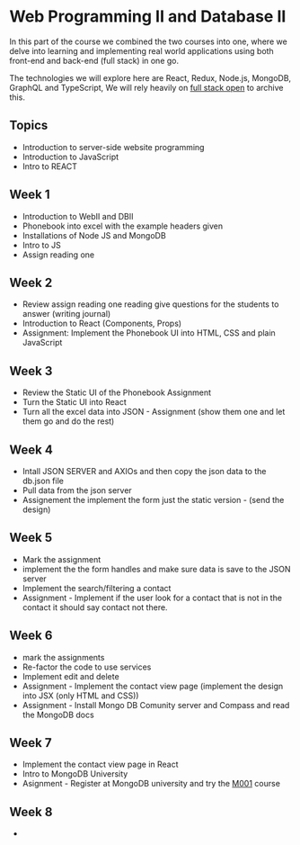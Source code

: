 # Web Programming II and Database II

In this part of the course we combined the two courses into one, where we delve into learning and implementing real world applications using both front-end and back-end (full stack) in one go.

The technologies we will explore here are React, Redux, Node.js, MongoDB, GraphQL and TypeScript, We will rely heavily on [full stack open](https://fullstackopen.com/en/) to archive this.

## Topics

- Introduction to server-side website programming
- Introduction to JavaScript
- Intro to REACT

## Week 1

- Introduction to WebII and DBII
- Phonebook into excel with the example headers given
- Installations of Node JS and MongoDB
- Intro to JS
- Assign reading one

## Week 2

- Review assign reading one reading give questions for the students to answer (writing journal)
- Introduction to React (Components, Props)
- Assignment: Implement the Phonebook UI into HTML, CSS and plain JavaScript

## Week 3

- Review the Static UI of the Phonebook Assignment
- Turn the Static UI into React
- Turn all the excel data into JSON - Assignment (show them one and let them go and do the rest)

## Week 4

- Intall JSON SERVER and AXIOs and then copy the json data to the db.json file
- Pull data from the json server
- Assignement the implement the form just the static version - (send the design)

## Week 5

- Mark the assignment
- implement the the form handles and make sure data is save to the JSON server
- Implement the search/filtering a contact
- Assignment - Implement if the user look for a contact that is not in the contact it should say  contact not there.

## Week 6

- mark the assignments
- Re-factor the code to use services
- Implement edit and delete
- Assignment - Implement the contact view page  (implement the design into JSX (only HTML and CSS))
- Assignment - Install Mongo DB Comunity server and Compass and read the MongoDB docs

## Week 7

- Implement the contact view page in React
- Intro to MongoDB University
- Asignment - Register at MongoDB university and try the [M001](https://university.mongodb.com/courses/M001/about) course 



## Week 8

- 



